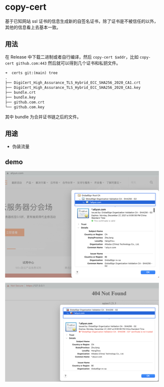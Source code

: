 # copy-cert

基于已知网站 ssl 证书的信息生成新的自签名证书，除了证书是不被信任的以外，其他的信息看上去基本一致。

## 用法

在 Release 中下载二进制或者自行编译，然后 `copy-cert $addr`，比如 `copy-cert github.com:443` 然后就可以得到几个证书和私钥文件。

```
➜  certs git:(main) tree
.
├── DigiCert_High_Assurance_TLS_Hybrid_ECC_SHA256_2020_CA1.crt
├── DigiCert_High_Assurance_TLS_Hybrid_ECC_SHA256_2020_CA1.key
├── bundle.crt
├── bundle.key
├── github.com.crt
└── github.com.key
```

其中 bundle 为合并证书链之后的文件。

## 用途

 - 伪装流量

## demo

![](assets/real-aliyun.png)

![](assets/self-signed-aliyun.png)
